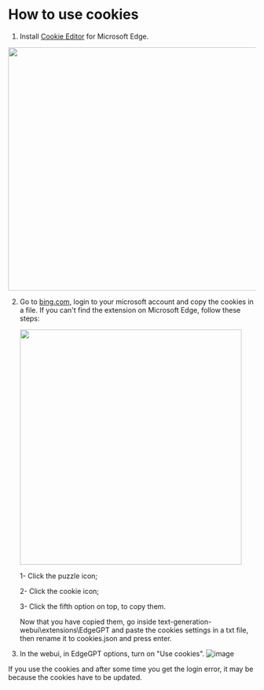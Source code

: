 # How to use cookies

1. Install [Cookie Editor](https://microsoftedge.microsoft.com/addons/detail/cookie-editor/ajfboaconbpkglpfanbmlfgojgndmhmc) for Microsoft Edge.
<img src="https://user-images.githubusercontent.com/112352961/235325561-9c85c199-8e50-484f-ac64-a25928de7281.png" width="1101" height="494" />

2. Go to [bing.com](https://www.bing.com/), login to your microsoft account and copy the cookies in a file.
     If you can't find the extension on Microsoft Edge, follow these steps:

     <img src="https://user-images.githubusercontent.com/112352961/235325568-61ad404c-d8d7-46f5-833d-7aee2b3c9d44.png" width="451" height="478" />

      1- Click the puzzle icon;

      2- Click the cookie icon;

      3- Click the fifth option on top, to copy them.

   Now that you have copied them, go inside text-generation-webui\extensions\EdgeGPT and paste the cookies settings in a txt file, then rename it to cookies.json and press enter.

3. In the webui, in EdgeGPT options, turn on "Use cookies".
   ![image](https://github.com/GiusTex/EdgeGPT/assets/112352961/f230a03c-92d4-4ee5-9315-20109f791ff9)

If you use the cookies and after some time you get the login error, it may be because the cookies have to be updated.
